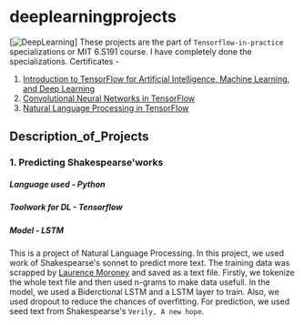 # deeplearningprojects
[![DeepLearning](https://learn.g2.com/hubfs/what-is-deep-learning.jpg)]
These projects are the part of `Tensorflow-in-practice` specializations  or MIT 6.S191 course. I have completely done the specializations.
Certificates - 
1. [Introduction to TensorFlow for Artificial Intelligence, Machine Learning, and Deep Learning](https://www.coursera.org/account/accomplishments/verify/VJA7XKNYBUYP)
2. [Convolutional Neural Networks in TensorFlow](https://www.coursera.org/account/accomplishments/verify/QXGMFW2KAZLX)
3. [Natural Language Processing in TensorFlow](https://www.coursera.org/account/accomplishments/verify/C57TBW3SEJFP)

## Description_of_Projects

### 1. Predicting Shakespearse'works

##### Language used - Python
##### Toolwork for DL - Tensorflow
##### Model - LSTM

This is a project of Natural Language Processing. In this project, we used work of Shakespearse's sonnet to predict more text. The training data was scrapped by [Laurence Moroney](https://www.coursera.org/instructor/lmoroney)
and saved as a text file. Firstly, we tokenize the whole text file and then used n-grams to make data usefull. In the model, we used a Biderctional LSTM and a LSTM layer to train.
Also, we used dropout to reduce the chances of overfitting. For prediction, we used seed text from Shakespearse's `Verily, A new hope`.


